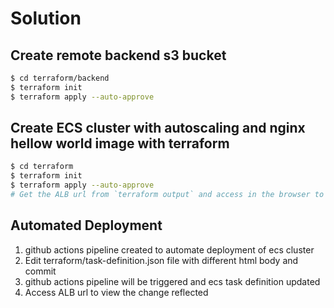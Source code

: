 # Solution


## Create remote backend s3 bucket

```bash
$ cd terraform/backend
$ terraform init
$ terraform apply --auto-approve
```

## Create ECS cluster with autoscaling and nginx hellow world image with terraform

```bash
$ cd terraform
$ terraform init
$ terraform apply --auto-approve
# Get the ALB url from `terraform output` and access in the browser to view hello world image
```

## Automated Deployment

1. github actions pipeline created to automate deployment of ecs cluster
2. Edit terraform/task-definition.json file  with different html body and commit
3. github actions pipeline will be triggered and ecs task definition updated 
4. Access ALB url to view the change reflected
